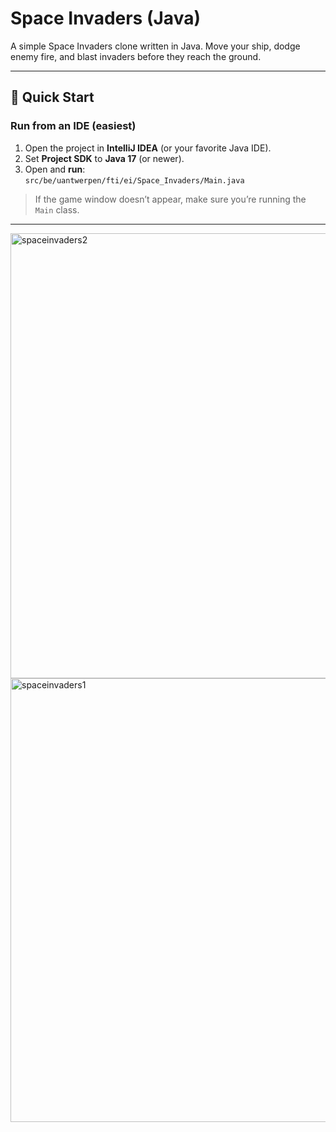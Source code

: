 # Space Invaders (Java)

A simple Space Invaders clone written in Java. Move your ship, dodge enemy fire, and blast invaders before they reach the ground.

---

## 🚀 Quick Start

### Run from an IDE (easiest)
1. Open the project in **IntelliJ IDEA** (or your favorite Java IDE).
2. Set **Project SDK** to **Java 17** (or newer).
3. Open and **run**:  
   `src/be/uantwerpen/fti/ei/Space_Invaders/Main.java`

> If the game window doesn’t appear, make sure you’re running the `Main` class.

---


<img width="1265" height="712" alt="spaceinvaders2" src="https://github.com/user-attachments/assets/fdfd2a73-8e25-4389-9e26-de32f287e82b" />
<img width="1262" height="710" alt="spaceinvaders1" src="https://github.com/user-attachments/assets/ac4c8bd4-2c7a-4f9c-b0f0-3f2624946121" />
